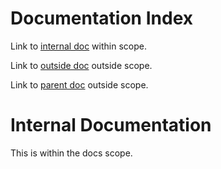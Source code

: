# Documentation Index

Link to [internal doc](#internal-documentation) within scope.

Link to [outside doc](../other/outside.md) outside scope.

Link to [parent doc](../parent.md) outside scope.


# Internal Documentation

This is within the docs scope.
